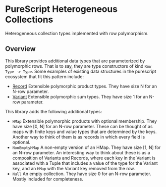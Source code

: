 # PureScript Heterogeneous Collections

Heterogeneous collection types implemented with row polymorphism.

## Overview

This library provides additional data types that are parameterized by
polymorphic rows. That is to say, they are type constructors of kind
`Row Type -> Type`. Some examples of existing data structures in the purescript
ecosystem that fit this pattern include:

- [Record](https://pursuit.purescript.org/packages/purescript-record)
  Extensible polymorphic product types. They have size N for an N-row
  parameter.
- [Variant](https://pursuit.purescript.org/packages/purescript-variant)
  Extensible polymorphic sum types. They have size 1 for an N-row parameter.

This library adds the following additional types:

- `HMap` Extensible polymorphic products with optional membership. They have
  size [0, N] for an N-row parameter. These can be thought of as maps with
  finite keys and value types that are determined by the keys. Another way to
  think of them is as records in which every field is optional.
- `NonEmptyHMap` A non-empty version of an HMap. They have size [1, N] for an
  N-row parameter. An interesting way to think about these is as a composition
  of Variants and Records, where each key in the Variant is associated with a
  Tuple that includes a value of the type for the Variant key, and an `HMap`
  with the Variant key removed from the row.
- `Null` An empty collection. They have size 0 for an N-row parameter. Mostly
  included for completeness.
